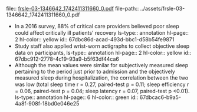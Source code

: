 file:: [frsle-03-1346642_1742411311660_0.pdf](../assets/frsle-03-1346642_1742411311660_0.pdf)
file-path:: ../assets/frsle-03-1346642_1742411311660_0.pdf

- In a 2016 survey, 88% of critical care providers believed poor sleep could aﬀect critically ill patients’ recovery
  ls-type:: annotation
  hl-page:: 2
  hl-color:: yellow
  id:: 67dbc86d-acad-493d-bbc1-d58b54fe9871
- Study staﬀ also applied wrist-worn actigraphs to collect objective sleep data on participants,
  ls-type:: annotation
  hl-page:: 2
  hl-color:: yellow
  id:: 67dbc912-2778-4c19-93a9-b5f63df44ca6
- Although the mean values were similar for subjectively measured sleep pertaining to the period just prior to admission and the objectively measured sleep during hospitalization, the correlation between the two was low (total sleep time r = 0.27, paired-test p = 0.11; sleep eﬃciency r = 0.06, paired-test p = 0.04; sleep latency r = 0.07, paired-test p <0.01).
  ls-type:: annotation
  hl-page:: 6
  hl-color:: green
  id:: 67dbcac6-b9a5-4a8f-908f-18bd0e046e25